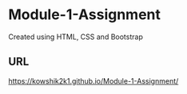 # Module-1-Assignment
Created using HTML, CSS and Bootstrap

## URL
https://kowshik2k1.github.io/Module-1-Assignment/
